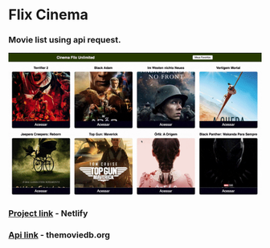 # Flix Cinema
### Movie list using api request.
![View](flix-cinema.gif)

### [Project link](https://flix-cinema.netlify.app) - Netlify
### [Api link](https://www.themoviedb.org/movie) - themoviedb.org


